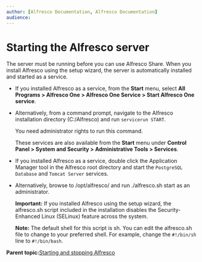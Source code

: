 ```yaml
---
author: [Alfresco Documentation, Alfresco Documentation]
audience: 
---
```


# Starting the Alfresco server

The server must be running before you can use Alfresco Share. When you install Alfresco using the setup wizard, the server is automatically installed and started as a service.

-   If you installed Alfresco as a service, from the **Start** menu, select **All Programs \> Alfresco One \> Alfresco One Service \> Start Alfresco One service**.

-   Alternatively, from a command prompt, navigate to the Alfresco installation directory \(C:/Alfresco\) and run `servicerun START`.

    You need administrator rights to run this command.

    These services are also available from the **Start** menu under **Control Panel \> System and Security \> Administrative Tools \> Services**.

-   If you installed Alfresco as a service, double click the Application Manager tool in the Alfresco root directory and start the `PostgreSQL Database` and `Tomcat Server` services.

-   Alternatively, browse to /opt/alfresco/ and run ./alfresco.sh start as an administrator.

    **Important:** If you installed Alfresco using the setup wizard, the alfresco.sh script included in the installation disables the Security-Enhanced Linux \(SELinux\) feature across the system.

    **Note:** The default shell for this script is sh. You can edit the alfresco.sh file to change to your preferred shell. For example, change the `#!/bin/sh` line to `#!/bin/bash`.


**Parent topic:**[Starting and stopping Alfresco](../concepts/start-stop-intro.md)

